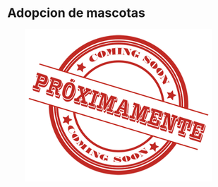 # Adopcion de mascotas

<figure><img src="../.gitbook/assets/image (4) (1) (1).png" alt=""><figcaption></figcaption></figure>
